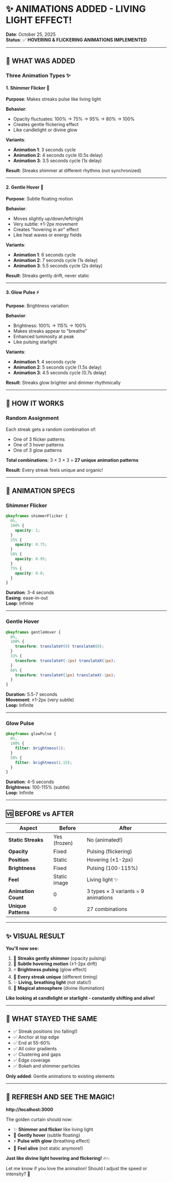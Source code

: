 # ✨ ANIMATIONS ADDED - LIVING LIGHT EFFECT!

**Date**: October 25, 2025  
**Status**: ✅ **HOVERING & FLICKERING ANIMATIONS IMPLEMENTED**

---

## 🎯 **WHAT WAS ADDED**

### **Three Animation Types** ✨

#### **1. Shimmer Flicker** 💫

**Purpose**: Makes streaks pulse like living light

**Behavior**:

- Opacity fluctuates: 100% → 75% → 95% → 80% → 100%
- Creates gentle flickering effect
- Like candlelight or divine glow

**Variants**:

- **Animation 1**: 3 seconds cycle
- **Animation 2**: 4 seconds cycle (0.5s delay)
- **Animation 3**: 3.5 seconds cycle (1s delay)

**Result**: Streaks shimmer at different rhythms (not synchronized)

---

#### **2. Gentle Hover** 🌊

**Purpose**: Subtle floating motion

**Behavior**:

- Moves slightly up/down/left/right
- Very subtle: ±1-2px movement
- Creates "hovering in air" effect
- Like heat waves or energy fields

**Variants**:

- **Animation 1**: 6 seconds cycle
- **Animation 2**: 7 seconds cycle (1s delay)
- **Animation 3**: 5.5 seconds cycle (2s delay)

**Result**: Streaks gently drift, never static

---

#### **3. Glow Pulse** ⚡

**Purpose**: Brightness variation

**Behavior**:

- Brightness: 100% → 115% → 100%
- Makes streaks appear to "breathe"
- Enhanced luminosity at peak
- Like pulsing starlight

**Variants**:

- **Animation 1**: 4 seconds cycle
- **Animation 2**: 5 seconds cycle (1.5s delay)
- **Animation 3**: 4.5 seconds cycle (0.7s delay)

**Result**: Streaks glow brighter and dimmer rhythmically

---

## 🎨 **HOW IT WORKS**

### **Random Assignment**

Each streak gets a random combination of:

- One of 3 flicker patterns
- One of 3 hover patterns
- One of 3 glow patterns

**Total combinations**: 3 × 3 × 3 = **27 unique animation patterns**

**Result**: Every streak feels unique and organic!

---

## 🌟 **ANIMATION SPECS**

### **Shimmer Flicker**

```css
@keyframes shimmerFlicker {
  0%,
  100% {
    opacity: 1;
  }
  25% {
    opacity: 0.75;
  }
  50% {
    opacity: 0.95;
  }
  75% {
    opacity: 0.8;
  }
}
```

**Duration**: 3-4 seconds  
**Easing**: ease-in-out  
**Loop**: Infinite

---

### **Gentle Hover**

```css
@keyframes gentleHover {
  0%,
  100% {
    transform: translateY(0) translateX(0);
  }
  33% {
    transform: translateY(-2px) translateX(1px);
  }
  66% {
    transform: translateY(1px) translateX(-1px);
  }
}
```

**Duration**: 5.5-7 seconds  
**Movement**: ±1-2px (very subtle)  
**Loop**: Infinite

---

### **Glow Pulse**

```css
@keyframes glowPulse {
  0%,
  100% {
    filter: brightness(1);
  }
  50% {
    filter: brightness(1.15);
  }
}
```

**Duration**: 4-5 seconds  
**Brightness**: 100-115% (subtle)  
**Loop**: Infinite

---

## 🆚 **BEFORE vs AFTER**

| Aspect              | Before       | After                               |
| ------------------- | ------------ | ----------------------------------- |
| **Static Streaks**  | Yes (frozen) | No (animated!)                      |
| **Opacity**         | Fixed        | Pulsing (flickering)                |
| **Position**        | Static       | Hovering (±1-2px)                   |
| **Brightness**      | Fixed        | Pulsing (100-115%)                  |
| **Feel**            | Static image | Living light ✨                     |
| **Animation Count** | 0            | 3 types × 3 variants = 9 animations |
| **Unique Patterns** | 0            | 27 combinations                     |

---

## ✨ **VISUAL RESULT**

**You'll now see:**

1. 💫 **Streaks gently shimmer** (opacity pulsing)
2. 🌊 **Subtle hovering motion** (±1-2px drift)
3. ⚡ **Brightness pulsing** (glow effect)
4. 🎨 **Every streak unique** (different timing)
5. ✨ **Living, breathing light** (not static!)
6. 💎 **Magical atmosphere** (divine illumination)

**Like looking at candlelight or starlight - constantly shifting and alive!**

---

## 🎯 **WHAT STAYED THE SAME**

- ✅ Streak positions (no falling!)
- ✅ Anchor at top edge
- ✅ End at 55-60%
- ✅ All color gradients
- ✅ Clustering and gaps
- ✅ Edge coverage
- ✅ Bokeh and shimmer particles

**Only added**: Gentle animations to existing elements

---

## 🚀 **REFRESH AND SEE THE MAGIC!**

**http://localhost:3000**

The golden curtain should now:

- ✨ **Shimmer and flicker** like living light
- 🌊 **Gently hover** (subtle floating)
- ⚡ **Pulse with glow** (breathing effect)
- 💫 **Feel alive** (not static anymore!)

**Just like divine light hovering and flickering!** 🔥✨

Let me know if you love the animation! Should I adjust the speed or intensity? 🎨
